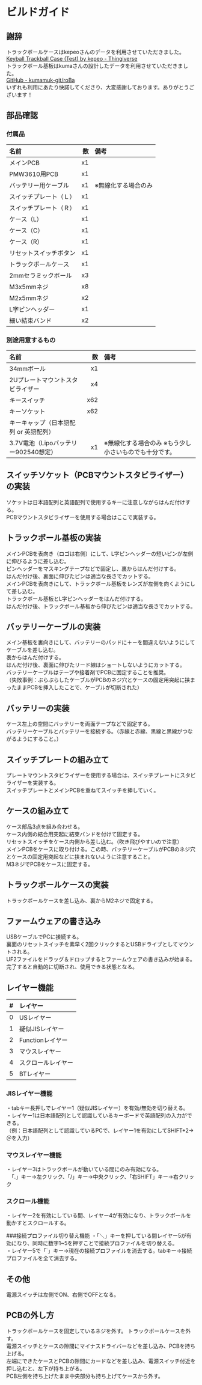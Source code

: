 # ビルドガイド
## 謝辞
トラックボールケースはkepeoさんのデータを利用させていただきました。  
[Keyball Trackball Case (Test) by kepeo - Thingiverse](https://www.thingiverse.com/thing:6749719)  
トラックボール基板はkumaさんの設計したデータを利用させていただきました。  
[GitHub - kumamuk-git/roBa](https://github.com/kumamuk-git/roBa)  
いずれも利用にあたり快諾してくださり、大変感謝しております。ありがとうございます！

## 部品確認
### 付属品
|名前|数|備考|
|:-|---:|:-|
|メインPCB|x1| |
|PMW3610用PCB|x1| |
|バッテリー用ケーブル|x1|※無線化する場合のみ|
|スイッチプレート（Ｌ）|x1| |
|スイッチプレート（Ｒ）|x1| |
|ケース（L）|x1| |
|ケース（C）|x1| |
|ケース（R）|x1| |
|リセットスイッチボタン|x1| |
|トラックボールケース|x1| |
|2mmセラミックボール|x3| |
|M3x5mmネジ|x8| |
|M2x5mmネジ|x2| |
|L字ピンヘッダー|x1| |
|細い結束バンド|x2| |
 
### 別途用意するもの
|名前|数|備考|
|:-|---:|:-|
|34mmボール|x1| |
|2Uプレートマウントスタビライザー|x4| |
|キースイッチ|x62| |
|キーソケット|x62| |
|キーキャップ（日本語配列 or 英語配列）| | |
|3.7V電池（Lipoバッテリー902540想定）|x1|※無線化する場合のみ ※もう少し小さいものでも十分です。|
 
## スイッチソケット（PCBマウントスタビライザー）の実装
ソケットは日本語配列と英語配列で使用するキーに注意しながらはんだ付けする。  
PCBマウントスタビライザーを使用する場合はここで実装する。  
 
## トラックボール基板の実装
メインPCBを表向き（ロゴは右側）にして、L字ピンヘッダーの短いピンが左側に伸びるように差し込む。  
ピンヘッダーをマスキングテープなどで固定し、裏からはんだ付けする。  
はんだ付け後、裏面に伸びたピンは適当な長さでカットする。  
メインPCBを表向きにして、トラックボール基板をレンズが左側を向くようにして差し込む。  
トラックボール基板とL字ピンヘッダーをはんだ付けする。  
はんだ付け後、トラックボール基板から伸びたピンは適当な長さでカットする。  
 
## バッテリーケーブルの実装
メイン基板を裏向きにして、バッテリーのパッドに＋－を間違えないようにしてケーブルを差し込む。  
表からはんだ付けする。  
はんだ付け後、裏面に伸びたリード線はショートしないようにカットする。  
バッテリーケーブルはテープや接着剤でPCBに固定することを推奨。  
（失敗事例：ぶらぶらしたケーブルがPCBのネジ穴とケースの固定用突起に挟まったままPCBを挿入したことで、ケーブルが切断された）  
 
## バッテリーの実装
ケース左上の空間にバッテリーを両面テープなどで固定する。  
バッテリーケーブルとバッテリーを接続する。（赤線と赤線、黒線と黒線がつながるようにすること。）  
 
## スイッチプレートの組み立て
プレートマウントスタビライザーを使用する場合は、スイッチプレートにスタビライザーを実装する。  
スイッチプレートとメインPCBを重ねてスイッチを挿していく。  
 
## ケースの組み立て
ケース部品3点を組み合わせる。  
ケース内側の結合用突起に結束バンドを付けて固定する。  
リセットスイッチをケース内側から差し込む。（吹き飛びやすいので注意）  
メインPCBをケースに取り付ける。この時、バッテリーケーブルがPCBのネジ穴とケースの固定用突起などに挟まれないように注意すること。  
M3ネジでPCBをケースに固定する。  
 
## トラックボールケースの実装
トラックボールケースを差し込み、裏からM2ネジで固定する。  
 
## ファームウェアの書き込み
USBケーブルでPCに接続する。  
裏面のリセットスイッチを素早く2回クリックするとUSBドライブとしてマウントされる。  
UF2ファイルをドラッグ＆ドロップするとファームウェアの書き込みが始まる。  
完了すると自動的に切断され、使用できる状態となる。  
 
## レイヤー機能
|#|レイヤー|
|:-|:---|
|0|USレイヤー|
|1|疑似JISレイヤー|
|2|Functionレイヤー|
|3|マウスレイヤー|
|4|スクロールレイヤー|
|5|BTレイヤー|

### JISレイヤー機能
・tabキー長押しでレイヤー1（疑似JISレイヤー）を有効/無効を切り替える。  
・レイヤー1は日本語配列として認識しているキーボードで英語配列の入力ができる。  
（例：日本語配列として認識しているPCで、レイヤー1を有効にしてSHIFT+2→＠を入力）  
### マウスレイヤー機能
・レイヤー3はトラックボールが動いている間にのみ有効になる。  
　「.」キー→左クリック、「/」キー→中央クリック、「右SHIFT」キー→右クリック

### スクロール機能
・レイヤー2を有効にしている間、レイヤー4が有効になり、トラックボールを動かすとスクロールする。 

###接続プロファイル切り替え機能
・「＼」キーを押している間レイヤー5が有効になり、同時に数字1~5を押すことで接続プロファイルを切り替える。  
・レイヤー5で「`」キー→現在の接続プロファイルを消去する。tabキー→接続プロファイルを全て消去する。  
 
## その他
電源スイッチは左側でON、右側でOFFとなる。  
 
## PCBの外し方
トラックボールケースを固定しているネジを外す。
トラックボールケースを外す。  
電源スイッチとケースの隙間にマイナスドライバーなどを差し込み、PCBを持ち上げる。  
左端にできたケースとPCBの隙間にカードなどを差し込み、電源スイッチ付近を押し込むと、左下が持ち上がる。  
PCB左側を持ち上げたまま中央部分も持ち上げてケースから外す。  